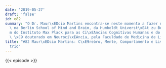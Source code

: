 ```yaml
---
date: '2019-05-27'
draft: 'false'
id: e82
summary: "O Dr. Maur\xEDcio Martins encontra-se neste momento a fazer um p\xF3s-doutoramento\
  \ na Berlin School of Mind and Brain, da Humboldt Universt\xE4t zu Berlin, e tamb\xE9\
  m do Instituto Max Plack para as Ci\xEAncias Cognitivas Humanas e do C\xE9rebro.\
  \ \xC9 doutorado em Neuroci\xEAncia, pela Faculdade de Medicina de Lisboa."
title: "#82 Maur\xEDcio Martins: C\xE9rebro, Mente, Comportamento e Livre Arb\xED\
  trio"
---
```

{{< episode >}}
